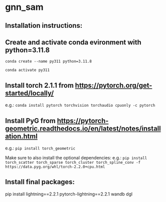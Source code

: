 # gnn_sam

## Installation instructions:

## Create and activate conda evironment with python=3.11.8  

`conda create --name py311 python=3.11.8`

`conda activate py311`

## Install torch 2.1.1 from https://pytorch.org/get-started/locally/

e.g.: `conda install pytorch torchvision torchaudio cpuonly -c pytorch`

## Install PyG from https://pytorch-geometric.readthedocs.io/en/latest/notes/installation.html
e.g.: `pip install torch_geometric`

Make sure to also install the optional dependencies:
e.g.: `pip install torch_scatter torch_sparse torch_cluster torch_spline_conv -f https://data.pyg.org/whl/torch-2.2.0+cpu.html`

## Install final packages:
pip install lightning==2.2.1 pytorch-lightning==2.2.1 wandb dgl